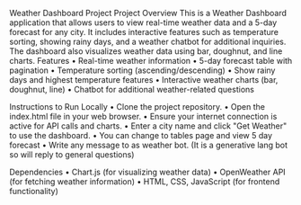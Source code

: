 Weather Dashboard Project
Project Overview
This is a Weather Dashboard application that allows users to view real-time weather data and a 5-day forecast for any city. It includes interactive features such as temperature sorting, showing rainy days, and a weather chatbot for additional inquiries. The dashboard also visualizes weather data using bar, doughnut, and line charts.
Features
•	Real-time weather information
•	5-day forecast table with pagination
•	Temperature sorting (ascending/descending)
•	Show rainy days and highest temperature features
•	Interactive weather charts (bar, doughnut, line)
•	Chatbot for additional weather-related questions

Instructions to Run Locally
•	Clone the project repository.
•	Open the index.html file in your web browser. 
•	Ensure your internet connection is active for API calls and charts.
•	Enter a city name and click "Get Weather" to use the dashboard.
•	You can change to tables page and view 5 day forecast
•	Write any message to as weather bot. (It is a generative lang bot so will reply to general questions) 

Dependencies
•	Chart.js (for visualizing weather data)
•	OpenWeather API (for fetching weather information)
•	HTML, CSS, JavaScript (for frontend functionality)

